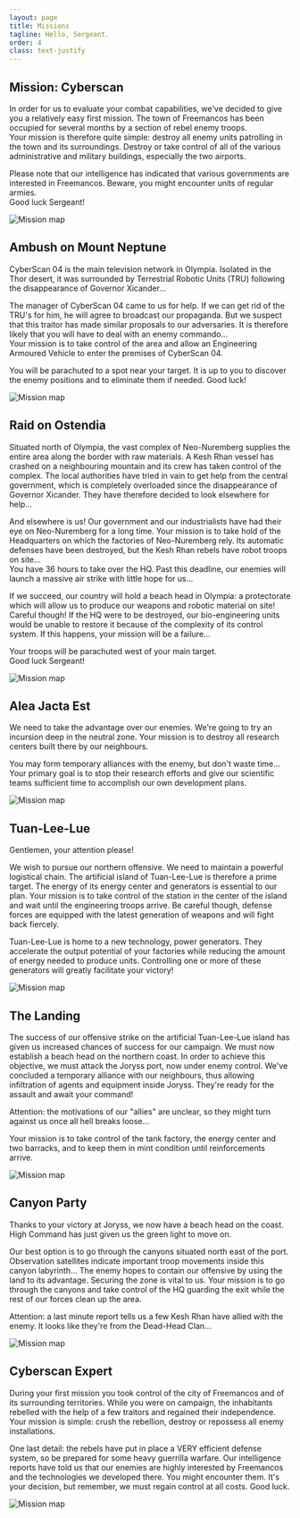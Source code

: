 ```yaml
---
layout: page
title: Missions
tagline: Hello, Sergeant.
order: 4
class: text-justify
---
```


## Mission: Cyberscan

<div class="row mb-5">
  <div class="col" markdown="1">
In order for us to evaluate your combat capabilities, we've decided to give you a relatively easy first mission. The town of Freemancos has been occupied for several months by a section of rebel enemy troops.<br>
Your mission is therefore quite simple: destroy all enemy units patrolling in the town and its surroundings. Destroy or take control of all of the various administrative and military buildings, especially the two airports.

Please note that our intelligence has indicated that various governments are interested in Freemancos. Beware, you might encounter units of regular armies.<br>
Good luck Sergeant!
  </div>
  <div class="col-12 col-lg-5 text-center">
    <img class="img-fluid rounded" src="{% link /assets/maps/mission-cyberscan.png %}" alt="Mission map">
  </div>
</div>

## Ambush on Mount Neptune

<div class="row mb-5">
  <div class="col" markdown="1">
CyberScan 04 is the main television network in Olympia. Isolated in the Thor desert, it was surrounded by Terrestrial Robotic Units (TRU) following the disappearance of Governor Xicander...

The manager of CyberScan 04 came to us for help. If we can get rid of the TRU's for him, he will agree to broadcast our propaganda. But we suspect that this traitor has made similar proposals to our adversaries. It is therefore likely that you will have to deal with an enemy commando...<br>
Your mission is to take control of the area and allow an Engineering Armoured Vehicle to enter the premises of CyberScan 04.

You will be parachuted to a spot near your target. It is up to you to discover the enemy positions and to eliminate them if needed. Good luck!
  </div>
  <div class="col-12 col-lg-5 text-center">
    <img class="img-fluid rounded" src="{% link /assets/maps/ambush-on-mount-neptune.png %}" alt="Mission map">
  </div>
</div>

## Raid on Ostendia

<div class="row mb-5">
  <div class="col" markdown="1">
Situated north of Olympia, the vast complex of Neo-Nuremberg supplies the entire area along the border with raw materials. A Kesh Rhan vessel has crashed on a neighbouring mountain and its crew has taken control of the complex. The local authorities have tried in vain to get help from the central government, which is completely overloaded since the disappearance of Governor Xicander. They have therefore decided to look elsewhere for help...

And elsewhere is us! Our government and our industrialists have had their eye on Neo-Nuremberg for a long time. Your mission is to take hold of the Headquarters on which the factories of Neo-Nuremberg rely. Its automatic defenses have been destroyed, but the Kesh Rhan rebels have robot troops on site...<br>
You have 36 hours to take over the HQ. Past this deadline, our enemies will launch a massive air strike with little hope for us...

If we succeed, our country will hold a beach head in Olympia: a protectorate which will allow us to produce our weapons and robotic material on site! Careful though! If the HQ were to be destroyed, our bio-engineering units would be unable to restore it because of the complexity of its control system. If this happens, your mission will be a failure...

Your troops will be parachuted west of your main target.<br>
Good luck Sergeant!
  </div>
  <div class="col-12 col-lg-5 text-center">
    <img class="img-fluid rounded" src="{% link /assets/maps/raid-on-ostendia.png %}" alt="Mission map">
  </div>
</div>

## Alea Jacta Est

<div class="row mb-5">
  <div class="col" markdown="1">
We need to take the advantage over our enemies. We're going to try an incursion deep in the neutral zone. Your mission is to destroy all research centers built there by our neighbours.

You may form temporary alliances with the enemy, but don't waste time... Your primary goal is to stop their research efforts and give our scientific teams sufficient time to accomplish our own development plans.
  </div>
  <div class="col-12 col-lg-5 text-center">
    <img class="img-fluid rounded" src="{% link /assets/maps/alea-jacta-est.png %}" alt="Mission map">
  </div>
</div>

## Tuan-Lee-Lue

<div class="row mb-5">
  <div class="col" markdown="1">
Gentlemen, your attention please!

We wish to pursue our northern offensive. We need to maintain a powerful logistical chain. The artificial island of Tuan-Lee-Lue is therefore a prime target. The energy of its energy center and generators is essential to our plan. Your mission is to take control of the station in the center of the island and wait until the engineering troops arrive. Be careful though, defense forces are equipped with the latest generation of weapons and will fight back fiercely.

Tuan-Lee-Lue is home to a new technology, power generators. They accelerate the output potential of your factories while reducing the amount of energy needed to produce units. Controlling one or more of these generators will greatly facilitate your victory!
  </div>
  <div class="col-12 col-lg-5 text-center">
    <img class="img-fluid rounded" src="{% link /assets/maps/tuan-lee-lue.png %}" alt="Mission map">
  </div>
</div>

## The Landing

<div class="row mb-5">
  <div class="col" markdown="1">
The success of our offensive strike on the artificial Tuan-Lee-Lue island has given us increased chances of success for our campaign. We must now establish a beach head on the northern coast. In order to achieve this objective, we must attack the Joryss port, now under enemy control. We've concluded a temporary alliance with our neighbours, thus allowing infiltration of agents and equipment inside Joryss. They're ready for the assault and await your command!

Attention: the motivations of our "allies" are unclear, so they might turn against us once all hell breaks loose...

Your mission is to take control of the tank factory, the energy center and two barracks, and to keep them in mint condition until reinforcements arrive.
  </div>
  <div class="col-12 col-lg-5 text-center">
    <img class="img-fluid rounded" src="{% link /assets/maps/the-landing.png %}" alt="Mission map">
  </div>
</div>

## Canyon Party

<div class="row mb-5">
  <div class="col" markdown="1">
Thanks to your victory at Joryss, we now have a beach head on the coast. High Command has just given us the green light to move on.

Our best option is to go through the canyons situated north east of the port. Observation satellites indicate important troop movements inside this canyon labyrinth... The enemy hopes to contain our offensive by using the land to its advantage. Securing the zone is vital to us. Your mission is to go through the canyons and take control of the HQ guarding the exit while the rest of our forces clean up the area.

Attention: a last minute report tells us a few Kesh Rhan have allied with the enemy. It looks like they're from the Dead-Head Clan...
  </div>
  <div class="col-12 col-lg-5 text-center">
    <img class="img-fluid rounded" src="{% link /assets/maps/canyon-party.png %}" alt="Mission map">
  </div>
</div>

## Cyberscan Expert

<div class="row mb-5">
  <div class="col" markdown="1">
During your first mission you took control of the city of Freemancos and of its surrounding territories. While you were on campaign, the inhabitants rebelled with the help of a few traitors and regained their independence.<br>
Your mission is simple: crush the rebellion, destroy or repossess all enemy installations.

One last detail: the rebels have put in place a VERY efficient defense system, so be prepared for some heavy guerrilla warfare. Our intelligence reports have told us that our enemies are highly interested by Freemancos and the technologies we developed there. You might encounter them. It's your decision, but remember, we must regain control at all costs. Good luck.
  </div>
  <div class="col-12 col-lg-5 text-center">
    <img class="img-fluid rounded" src="{% link /assets/maps/cyberscan-expert.png %}" alt="Mission map">
  </div>
</div>

